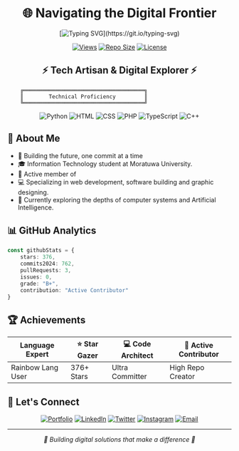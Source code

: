 <div align="center">

# 🌐 Navigating the Digital Frontier

[![Typing SVG](https://readme-typing-svg.demolab.com?font=consolas&size=25&pause=1000&color=0035F7&center=true&width=435&lines=Hey!+I'm+Kaveesha+Nethmal...;Keep+an+eye+on+and+follow+me+!)](https://git.io/typing-svg)


[![Views](https://komarev.com/ghpvc/?username=kaveeneth&color=blueviolet)](https://github.com/kaveeneth)
[![Repo Size](https://img.shields.io/badge/Repo%20Size-31%20KB-brightgreen)](#)
[![License](https://img.shields.io/badge/License-GPL--3.0-blue)](#)

## ⚡ Tech Artisan & Digital Explorer ⚡

</div>

```ascii
    ╔══════════════════════════════════════╗
    ║        Technical Proficiency         ║
    ╚══════════════════════════════════════╝
```

<div align="center">

![Python](https://img.shields.io/badge/Python-84.40%25-%233776AB?style=for-the-badge&logo=python&logoColor=white)
![HTML](https://img.shields.io/badge/HTML-10.21%25-%23E34F26?style=for-the-badge&logo=html5&logoColor=white)
![CSS](https://img.shields.io/badge/CSS-1.04%25-%231572B6?style=for-the-badge&logo=css3&logoColor=white)
![PHP](https://img.shields.io/badge/PHP-0.89%25-%23777BB4?style=for-the-badge&logo=php&logoColor=white)
![TypeScript](https://img.shields.io/badge/TypeScript-0.55%25-%233178C6?style=for-the-badge&logo=typescript&logoColor=white)
![C++](https://img.shields.io/badge/C++-1.07%25-%2300599C?style=for-the-badge&logo=cplusplus&logoColor=white)

</div>

## 🎯 About Me

- 🧬 Building the future, one commit at a time
- 🎓 Information Technology student at Moratuwa University.
- 🔗 Active member of 
- 💻 Specializing in web development, software building and graphic designing.
- 🌱 Currently exploring the depths of computer systems and Artificial Intelligence.

## 📊 GitHub Analytics

```typescript
const githubStats = {
    stars: 376,
    commits2024: 762,
    pullRequests: 3,
    issues: 0,
    grade: "B+",
    contribution: "Active Contributor"
}
```

## 🏆 Achievements

<div align="center">

|  Language Expert | ⭐ Star Gazer | 💻 Code Architect | 🔄 Active Contributor |
|-------------------|---------------|-------------------|---------------------|
| Rainbow Lang User | 376+ Stars    | Ultra Committer  | High Repo Creator  |

</div>

## 🤝 Let's Connect

<div align="center">

[![Portfolio](https://img.shields.io/badge/Portfolio-000000?style=for-the-badge&logo=About.me&logoColor=white)](your-portfolio-link)
[![LinkedIn](https://img.shields.io/badge/LinkedIn-0077B5?style=for-the-badge&logo=linkedin&logoColor=white)](your-linkedin-link)
[![Twitter](https://img.shields.io/badge/Twitter-1DA1F2?style=for-the-badge&logo=twitter&logoColor=white)](your-twitter-link)
[![Instagram](https://img.shields.io/badge/Instagram-E4405F?style=for-the-badge&logo=instagram&logoColor=white)](https://www.instagram.com/kaveeshanethmal456/)
[![Email](https://img.shields.io/badge/Email-D14836?style=for-the-badge&logo=gmail&logoColor=white)](mailto:kaveeshanethmal.124@gmail.com)

</div>

---
<div align="center">

*💫 Building digital solutions that make a difference 💫*

</div>
<!---
kaveeneth/kaveeneth is a ✨ special ✨ repository because its `README.md` (this file) appears on your GitHub profile.
You can click the Preview link to take a look at your changes.
--->
